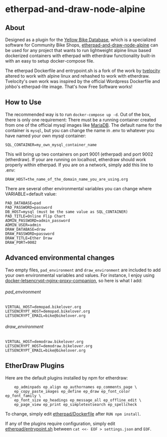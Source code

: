 # etherpad-and-draw-node-alpine

## About
Designed as a plugin for the [Yellow Bike Database](https://github.com/fspc/Yellow-Bike-Database), which is a specialized software for Community Bike Shops, [etherpad-and-draw-node-alpine](https://github.com/fspc/etherpad-and-draw-node-alpine) can be used for any project that wants to run lightweight alpine linux based dockerized containers with etherpad with etherdraw functionality built-in with an easy to setup docker-compose file.

The etherpad Dockerfile and entrypoint.sh is a fork of the work by [tvelocity](https://github.com/tvelocity/dockerfiles/tree/master/etherpad-lite) altered to work with alpine linux and rehashed to work with etherdraw. Tvelocity's own work was inspired by the official Wordpress Dockerfile and johbo's etherpad-lite image. That's how Free Software works!

## How to Use

The recommended way is to run `docker-compose up -d`. Out of the box, there is only one requirement: There must be a running container created from one of the official mysql images like [MariaDB](https://hub.docker.com/_/mariadb/). The default name for the container is `mysql`, but you can change the name in .env to whatever you have named your own mysql container:

`SQL_CONTAINER=my_own_mysql_container_name`

This will bring up two containers on port 9001 (etherpad) and port 9002 (etherdraw). If your are running on localhost, etherdraw should work properly within etherpad. If you are on a network, simply add this line to .env:

`DRAW_HOST=the_name_of_the_domain_name_you_are_using.org`

There are several other environmental variables you can change where VARIABLE=default value:

```
PAD_DATABASE=pad
PAD_PASSWORD=password
DB_HOST=mysql (must be the same value as SQL_CONTAINER)
PAD_TITLE=Online Flip Chart
ADMIN_PASSWORD=admin_password
ADMIN_USER=admin
DRAW_DATABASE=draw
DRAW_PASSWORD=password
DRAW_TITLE=Ether Draw
DRAW_PORT=9002
```

## Advanced environmental changes
Two empty files, `pad_environment` and `draw_environment` are included to add your own environmental variables and values. For instance, I enjoy using [docker-letsencrypt-nginx-proxy-companion](https://github.com/JrCs/docker-letsencrypt-nginx-proxy-companion), so here is what I add:

###### pad_environment
```
VIRTUAL_HOST=demopad.bikelover.org
LETSENCRYPT_HOST=demopad.bikelover.org
LETSENCRYPT_EMAIL=bike@bikelover.org
```

###### draw_environment
```
VIRTUAL_HOST=demodraw.bikelover.org
LETSENCRYPT_HOST=demodraw.bikelover.org
LETSENCRYPT_EMAIL=bike@bikelover.org
```

## EtherDraw Plugins
Here are the default plugins installed by npm for etherdraw:

```
    ep_adminpads ep_align ep_authornames ep_comments_page \
    ep_copy_paste_images ep_define ep_draw ep_font_color ep_font_family \
    ep_font_size ep_headings ep_message_all ep_offline_edit \ 
    ep_page_view ep_print ep_simpletextsearch ep_spellcheck
```                

To change, simply edit [etherpad/Dockerfile](https://github.com/fspc/etherpad-and-draw-node-alpine/blob/master/etherpad/Dockerfile) after `RUN npm install`.

If any of the plugins require configuration, simply edit [etherpad/entrypoint.sh](https://github.com/fspc/etherpad-and-draw-node-alpine/blob/master/etherpad/entrypoint.sh) between `cat <<- EOF > settings.json` and `EOF`. 




